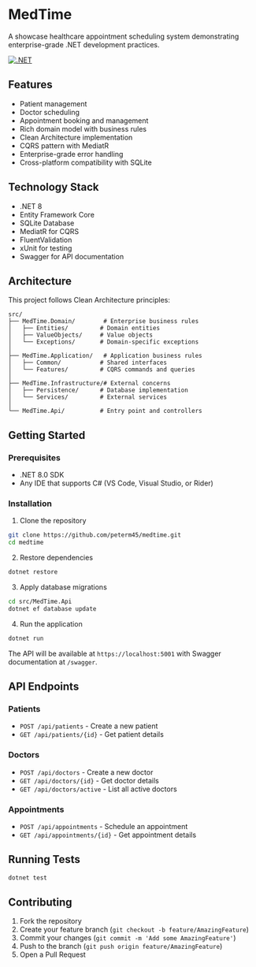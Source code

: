 # MedTime

A showcase healthcare appointment scheduling system demonstrating enterprise-grade .NET development practices.

[![.NET](https://github.com/peterm45/medtime/actions/workflows/dotnet.yml/badge.svg)](https://github.com/peterm45/medtime/actions/workflows/dotnet.yml)

## Features

- Patient management
- Doctor scheduling
- Appointment booking and management
- Rich domain model with business rules
- Clean Architecture implementation
- CQRS pattern with MediatR
- Enterprise-grade error handling
- Cross-platform compatibility with SQLite

## Technology Stack

- .NET 8
- Entity Framework Core
- SQLite Database
- MediatR for CQRS
- FluentValidation
- xUnit for testing
- Swagger for API documentation

## Architecture

This project follows Clean Architecture principles:

```
src/
├── MedTime.Domain/        # Enterprise business rules
│   ├── Entities/         # Domain entities
│   ├── ValueObjects/     # Value objects
│   └── Exceptions/       # Domain-specific exceptions
│
├── MedTime.Application/   # Application business rules
│   ├── Common/           # Shared interfaces
│   └── Features/         # CQRS commands and queries
│
├── MedTime.Infrastructure/# External concerns
│   ├── Persistence/      # Database implementation
│   └── Services/         # External services
│
└── MedTime.Api/          # Entry point and controllers
```

## Getting Started

### Prerequisites

- .NET 8.0 SDK
- Any IDE that supports C# (VS Code, Visual Studio, or Rider)

### Installation

1. Clone the repository

```bash
git clone https://github.com/peterm45/medtime.git
cd medtime
```

2. Restore dependencies

```bash
dotnet restore
```

3. Apply database migrations

```bash
cd src/MedTime.Api
dotnet ef database update
```

4. Run the application

```bash
dotnet run
```

The API will be available at `https://localhost:5001` with Swagger documentation at `/swagger`.

## API Endpoints

### Patients

- `POST /api/patients` - Create a new patient
- `GET /api/patients/{id}` - Get patient details

### Doctors

- `POST /api/doctors` - Create a new doctor
- `GET /api/doctors/{id}` - Get doctor details
- `GET /api/doctors/active` - List all active doctors

### Appointments

- `POST /api/appointments` - Schedule an appointment
- `GET /api/appointments/{id}` - Get appointment details

## Running Tests

```bash
dotnet test
```

## Contributing

1. Fork the repository
2. Create your feature branch (`git checkout -b feature/AmazingFeature`)
3. Commit your changes (`git commit -m 'Add some AmazingFeature'`)
4. Push to the branch (`git push origin feature/AmazingFeature`)
5. Open a Pull Request
